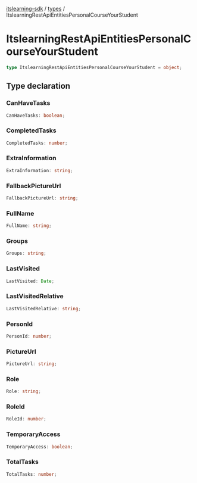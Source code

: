[itslearning-sdk](../../modules.md) / [types](../index.md) / ItslearningRestApiEntitiesPersonalCourseYourStudent

# ItslearningRestApiEntitiesPersonalCourseYourStudent

```ts
type ItslearningRestApiEntitiesPersonalCourseYourStudent = object;
```

## Type declaration

### CanHaveTasks

```ts
CanHaveTasks: boolean;
```

### CompletedTasks

```ts
CompletedTasks: number;
```

### ExtraInformation

```ts
ExtraInformation: string;
```

### FallbackPictureUrl

```ts
FallbackPictureUrl: string;
```

### FullName

```ts
FullName: string;
```

### Groups

```ts
Groups: string;
```

### LastVisited

```ts
LastVisited: Date;
```

### LastVisitedRelative

```ts
LastVisitedRelative: string;
```

### PersonId

```ts
PersonId: number;
```

### PictureUrl

```ts
PictureUrl: string;
```

### Role

```ts
Role: string;
```

### RoleId

```ts
RoleId: number;
```

### TemporaryAccess

```ts
TemporaryAccess: boolean;
```

### TotalTasks

```ts
TotalTasks: number;
```
